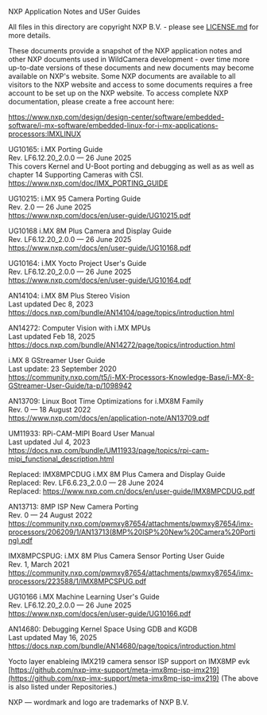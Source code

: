 NXP Application Notes and USer Guides

All files in this directory are copyright NXP B.V. - please see [LICENSE.md](LICENSE.md) for more details.

These documents provide a snapshot of the NXP application notes and other NXP documents used in WildCamera development - over time more up-to-date versions of these documents and new documents may become available on NXP's website. Some NXP documents are available to all visitors to the NXP website and access to some documents requires a free account to be set up on the NXP website. To access complete NXP documentation, please create a free account here:

https://www.nxp.com/design/design-center/software/embedded-software/i-mx-software/embedded-linux-for-i-mx-applications-processors:IMXLINUX

UG10165: i.MX Porting Guide\
Rev. LF6.12.20_2.0.0 — 26 June 2025\
This covers Kernel and U-Boot porting and debugging as well as as well as chapter 14 Supporting Cameras with CSI.\
https://www.nxp.com/doc/IMX_PORTING_GUIDE

UG10215: i.MX 95 Camera Porting Guide\
Rev. 2.0 — 26 June 2025\
https://www.nxp.com/docs/en/user-guide/UG10215.pdf

UG10168 i.MX 8M Plus Camera and Display Guide\
Rev. LF6.12.20_2.0.0 — 26 June 2025\
https://www.nxp.com/docs/en/user-guide/UG10168.pdf

UG10164: i.MX Yocto Project User's Guide\
Rev. LF6.12.20_2.0.0 — 26 June 2025\
https://www.nxp.com/docs/en/user-guide/UG10164.pdf

AN14104: i.MX 8M Plus Stereo Vision\
Last updated Dec 8, 2023\
https://docs.nxp.com/bundle/AN14104/page/topics/introduction.html

AN14272: Computer Vision with i.MX MPUs\
Last updated Feb 18, 2025\
https://docs.nxp.com/bundle/AN14272/page/topics/introduction.html

i.MX 8 GStreamer User Guide\
Last update: ‎23 September 2020\
https://community.nxp.com/t5/i-MX-Processors-Knowledge-Base/i-MX-8-GStreamer-User-Guide/ta-p/1098942

AN13709: Linux Boot Time Optimizations for i.MX8M Family\
Rev. 0 — 18 August 2022\
https://www.nxp.com/docs/en/application-note/AN13709.pdf

UM11933: RPi-CAM-MIPI Board User Manual\
Last updated Jul 4, 2023\
https://docs.nxp.com/bundle/UM11933/page/topics/rpi-cam-mipi_functional_description.html

Replaced: IMX8MPCDUG i.MX 8M Plus Camera and Display Guide\
Replaced: Rev. LF6.6.23_2.0.0 — 28 June 2024\
Replaced: https://www.nxp.com.cn/docs/en/user-guide/IMX8MPCDUG.pdf

AN13713: 8MP ISP New Camera Porting\
Rev. 0 — 24 August 2022\
https://community.nxp.com/pwmxy87654/attachments/pwmxy87654/imx-processors/206209/1/AN13713(8MP%20ISP%20New%20Camera%20Porting).pdf

IMX8MPCSPUG: i.MX 8M Plus Camera Sensor Porting User Guide\
Rev. 1, March 2021\
https://community.nxp.com/pwmxy87654/attachments/pwmxy87654/imx-processors/223588/1/IMX8MPCSPUG.pdf

UG10166 i.MX Machine Learning User's Guide\
Rev. LF6.12.20_2.0.0 — 26 June 2025\
https://www.nxp.com/docs/en/user-guide/UG10166.pdf

AN14680: Debugging Kernel Space Using GDB and KGDB\
Last updated May 16, 2025\
https://docs.nxp.com/bundle/AN14680/page/topics/introduction.html

Yocto layer enableing IMX219 camera sensor ISP support on IMX8MP evk
[https://github.com/nxp-imx-support/meta-imx8mp-isp-imx219](https://github.com/nxp-imx-support/meta-imx8mp-isp-imx219)
(The above is also listed under Repositories.)

NXP — wordmark and logo are trademarks of NXP B.V.
